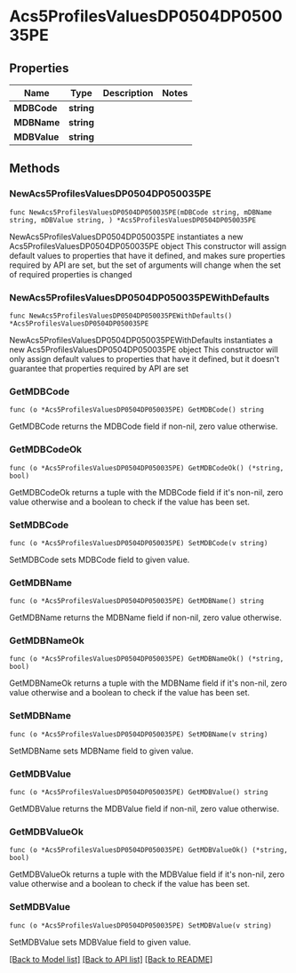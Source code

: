 # Acs5ProfilesValuesDP0504DP050035PE

## Properties

Name | Type | Description | Notes
------------ | ------------- | ------------- | -------------
**MDBCode** | **string** |  | 
**MDBName** | **string** |  | 
**MDBValue** | **string** |  | 

## Methods

### NewAcs5ProfilesValuesDP0504DP050035PE

`func NewAcs5ProfilesValuesDP0504DP050035PE(mDBCode string, mDBName string, mDBValue string, ) *Acs5ProfilesValuesDP0504DP050035PE`

NewAcs5ProfilesValuesDP0504DP050035PE instantiates a new Acs5ProfilesValuesDP0504DP050035PE object
This constructor will assign default values to properties that have it defined,
and makes sure properties required by API are set, but the set of arguments
will change when the set of required properties is changed

### NewAcs5ProfilesValuesDP0504DP050035PEWithDefaults

`func NewAcs5ProfilesValuesDP0504DP050035PEWithDefaults() *Acs5ProfilesValuesDP0504DP050035PE`

NewAcs5ProfilesValuesDP0504DP050035PEWithDefaults instantiates a new Acs5ProfilesValuesDP0504DP050035PE object
This constructor will only assign default values to properties that have it defined,
but it doesn't guarantee that properties required by API are set

### GetMDBCode

`func (o *Acs5ProfilesValuesDP0504DP050035PE) GetMDBCode() string`

GetMDBCode returns the MDBCode field if non-nil, zero value otherwise.

### GetMDBCodeOk

`func (o *Acs5ProfilesValuesDP0504DP050035PE) GetMDBCodeOk() (*string, bool)`

GetMDBCodeOk returns a tuple with the MDBCode field if it's non-nil, zero value otherwise
and a boolean to check if the value has been set.

### SetMDBCode

`func (o *Acs5ProfilesValuesDP0504DP050035PE) SetMDBCode(v string)`

SetMDBCode sets MDBCode field to given value.


### GetMDBName

`func (o *Acs5ProfilesValuesDP0504DP050035PE) GetMDBName() string`

GetMDBName returns the MDBName field if non-nil, zero value otherwise.

### GetMDBNameOk

`func (o *Acs5ProfilesValuesDP0504DP050035PE) GetMDBNameOk() (*string, bool)`

GetMDBNameOk returns a tuple with the MDBName field if it's non-nil, zero value otherwise
and a boolean to check if the value has been set.

### SetMDBName

`func (o *Acs5ProfilesValuesDP0504DP050035PE) SetMDBName(v string)`

SetMDBName sets MDBName field to given value.


### GetMDBValue

`func (o *Acs5ProfilesValuesDP0504DP050035PE) GetMDBValue() string`

GetMDBValue returns the MDBValue field if non-nil, zero value otherwise.

### GetMDBValueOk

`func (o *Acs5ProfilesValuesDP0504DP050035PE) GetMDBValueOk() (*string, bool)`

GetMDBValueOk returns a tuple with the MDBValue field if it's non-nil, zero value otherwise
and a boolean to check if the value has been set.

### SetMDBValue

`func (o *Acs5ProfilesValuesDP0504DP050035PE) SetMDBValue(v string)`

SetMDBValue sets MDBValue field to given value.



[[Back to Model list]](../README.md#documentation-for-models) [[Back to API list]](../README.md#documentation-for-api-endpoints) [[Back to README]](../README.md)


